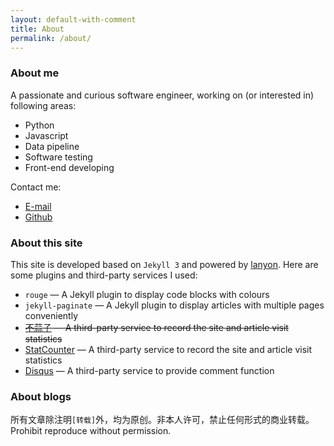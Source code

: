 ```yaml
---
layout: default-with-comment
title: About
permalink: /about/
---
```


### About me
A passionate and curious software engineer, working on (or interested in) following areas:

- Python
- Javascript
- Data pipeline
- Software testing
- Front-end developing

Contact me:
- [E-mail](mailto:icyarm@icloud.com)
- [Github](https://github.com/cuyu)

### About this site

This site is developed based on `Jekyll 3` and powered by [lanyon](http://lanyon.getpoole.com/). Here are some plugins and third-party services I used:

- `rouge` — A Jekyll plugin to display code blocks with colours
- `jekyll-paginate` — A Jekyll plugin to display articles with multiple pages conveniently
- ~~[不蒜子](http://ibruce.info/2015/04/04/busuanzi/) — A third-party service to record the site and article visit statistics~~
- [StatCounter](https://statcounter.com) — A third-party service to record the site and article visit statistics
- [Disqus](https://disqus.com/) — A third-party service to provide comment function

### About blogs
所有文章除注明`[转载]`外，均为原创。非本人许可，禁止任何形式的商业转载。
Prohibit reproduce without permission.